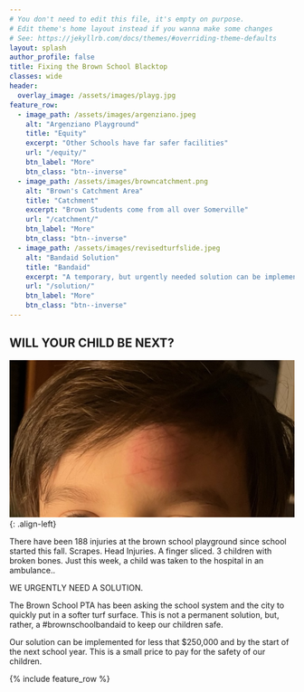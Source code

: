 ```yaml
---
# You don't need to edit this file, it's empty on purpose.
# Edit theme's home layout instead if you wanna make some changes
# See: https://jekyllrb.com/docs/themes/#overriding-theme-defaults
layout: splash
author_profile: false
title: Fixing the Brown School Blacktop
classes: wide
header:
  overlay_image: /assets/images/playg.jpg
feature_row:
  - image_path: /assets/images/argenziano.jpeg
    alt: "Argenziano Playground"
    title: "Equity"
    excerpt: "Other Schools have far safer facilities"
    url: "/equity/"
    btn_label: "More"
    btn_class: "btn--inverse"
  - image_path: /assets/images/browncatchment.png
    alt: "Brown's Catchment Area"
    title: "Catchment"
    excerpt: "Brown Students come from all over Somerville"
    url: "/catchment/"
    btn_label: "More"
    btn_class: "btn--inverse"
  - image_path: /assets/images/revisedturfslide.jpeg
    alt: "Bandaid Solution"
    title: "Bandaid"
    excerpt: "A temporary, but urgently needed solution can be implemented by the fall of 2022"
    url: "/solution/"
    btn_label: "More"
    btn_class: "btn--inverse"
---
```


## WILL YOUR CHILD BE NEXT?

![image-left](/assets/images/injury1.jpeg){: .align-left}

There have been 188 injuries at the brown school playground since school started this fall. Scrapes. Head Injuries. A finger sliced. 3 children with broken bones. Just this week, a child was taken to the hospital in an ambulance..

WE URGENTLY NEED A SOLUTION.

The Brown School PTA has been asking the school system and the city to quickly put in a softer turf surface. This is not a permanent solution, but, rather, a #brownschoolbandaid to keep our children safe.

Our solution can be implemented for less that $250,000 and by the start of the next school year. This is a small price to pay for the safety of our children.

{% include feature_row  %}

